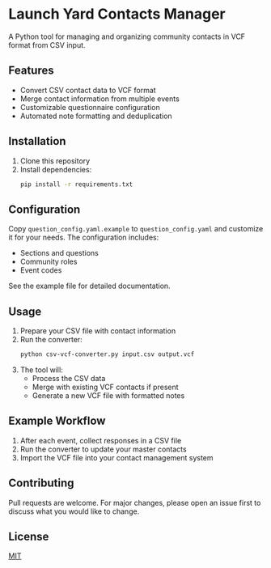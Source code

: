 # Launch Yard Contacts Manager

A Python tool for managing and organizing community contacts in VCF format from CSV input.

## Features

- Convert CSV contact data to VCF format
- Merge contact information from multiple events
- Customizable questionnaire configuration
- Automated note formatting and deduplication

## Installation

1. Clone this repository
2. Install dependencies:
   ```bash
   pip install -r requirements.txt
   ```

## Configuration

Copy `question_config.yaml.example` to `question_config.yaml` and customize it for your needs. The configuration includes:

- Sections and questions
- Community roles
- Event codes

See the example file for detailed documentation.

## Usage

1. Prepare your CSV file with contact information
2. Run the converter:
   ```bash
   python csv-vcf-converter.py input.csv output.vcf
   ```
3. The tool will:
   - Process the CSV data
   - Merge with existing VCF contacts if present
   - Generate a new VCF file with formatted notes

## Example Workflow

1. After each event, collect responses in a CSV file
2. Run the converter to update your master contacts
3. Import the VCF file into your contact management system

## Contributing

Pull requests are welcome. For major changes, please open an issue first to discuss what you would like to change.

## License

[MIT](https://choosealicense.com/licenses/mit/)
